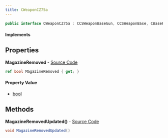 ```yaml
---
title: CWeaponCZ75a
---
```


```csharp
public interface CWeaponCZ75a : CCSWeaponBaseGun, CCSWeaponBase, CBasePlayerWeapon, CEconEntity, CBaseFlex, CBaseAnimGraph, CBaseModelEntity, CBaseEntity, CEntityInstance, ISchemaClass<CEntityInstance>, ISchemaClass<CBaseEntity>, ISchemaClass<CBaseModelEntity>, ISchemaClass<CBaseAnimGraph>, ISchemaClass<CBaseFlex>, ISchemaClass<CEconEntity>, ISchemaClass<CBasePlayerWeapon>, ISchemaClass<CCSWeaponBase>, ISchemaClass<CCSWeaponBaseGun>, ISchemaClass<CWeaponCZ75a>, ISchemaField, ISchemaClass, INativeHandle
```

#### Implements

## Properties

**MagazineRemoved** - [Source Code](https://github.com/swiftly-solution/swiftlys2/blob/main/managed/src/SwiftlyS2.Generated/Schemas/Interfaces/CWeaponCZ75a.cs#L16)

```csharp
ref bool MagazineRemoved { get; }
```

#### Property Value

- [bool](https://learn.microsoft.com/dotnet/api/system.boolean)

## Methods

**MagazineRemovedUpdated()** - [Source Code](https://github.com/swiftly-solution/swiftlys2/blob/main/managed/src/SwiftlyS2.Generated/Schemas/Interfaces/CWeaponCZ75a.cs#L18)

```csharp
void MagazineRemovedUpdated()
```

